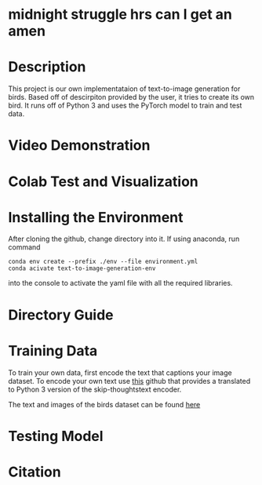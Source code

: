 # midnight struggle hrs can I get an amen

# Description
This project is our own implementataion of text-to-image generation for birds. Based off of descirpiton provided by the user, it tries to create its own bird. It runs off of Python 3 and uses the PyTorch model to train and test data.
# Video Demonstration

# Colab Test and Visualization

# Installing the Environment
After cloning the github, change directory into it. If using anaconda, run command 
```
conda env create --prefix ./env --file environment.yml
conda acivate text-to-image-generation-env
``` 
into the console to activate the yaml file with all the required libraries.
# Directory Guide


# Training Data
To train your own data, first encode the text that captions your image dataset. To encode your own text use [this](https://github.com/elvisyjlin/skip-thoughts) github that provides a translated to Python 3 version of the skip-thoughtstext encoder.

The text and images of the birds dataset can be found [here](https://drive.google.com/drive/folders/1Ai4x3CQDdI8Jb2teCDjzh6VAU_nXtxrv?usp=sharing)
# Testing Model

# Citation